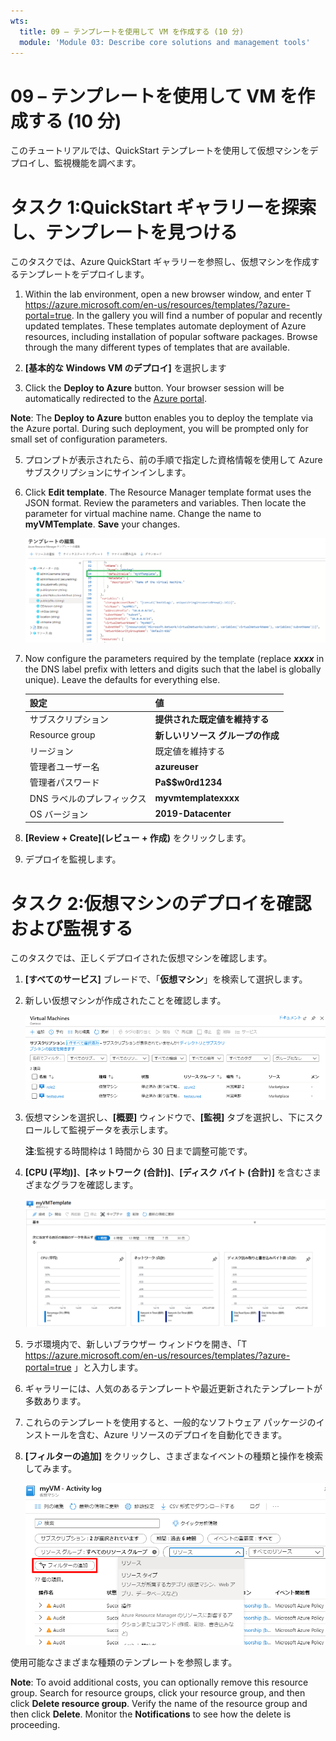 ```yaml
---
wts:
  title: 09 – テンプレートを使用して VM を作成する (10 分)
  module: 'Module 03: Describe core solutions and management tools'
---
```

# <a name="09---create-a-vm-with-a-template-10-min"></a>09 – テンプレートを使用して VM を作成する (10 分)

このチュートリアルでは、QuickStart テンプレートを使用して仮想マシンをデプロイし、監視機能を調べます。

# <a name="task-1-explore-the-quickstart-gallery-and-locate-a-template"></a>タスク 1:QuickStart ギャラリーを探索し、テンプレートを見つける 

このタスクでは、Azure QuickStart ギャラリーを参照し、仮想マシンを作成するテンプレートをデプロイします。 

1. Within the lab environment, open a new browser window, and enter T <ph id="ph1">https://azure.microsoft.com/en-us/resources/templates/?azure-portal=true</ph>. In the gallery you will find a number of popular and recently updated templates. These templates automate deployment of Azure resources, including installation of popular software packages. Browse through the many different types of templates that are available.

3. **[基本的な Windows VM のデプロイ]** を選択します

4. Click the <bpt id="p1">**</bpt>Deploy to Azure<ept id="p1">**</ept> button. Your browser session will be automatically redirected to the <bpt id="p1">[</bpt>Azure portal<ept id="p1">](http://portal.azure.com/)</ept>.

  <bpt id="p1">**</bpt>Note<ept id="p1">**</ept>: The <bpt id="p2">**</bpt>Deploy to Azure<ept id="p2">**</ept> button enables you to deploy the template via the Azure portal. During such deployment, you will be prompted only for small set of configuration parameters. 

5. プロンプトが表示されたら、前の手順で指定した資格情報を使用して Azure サブスクリプションにサインインします。

6. Click <bpt id="p1">**</bpt>Edit template<ept id="p1">**</ept>. The Resource Manager template format uses the JSON format. Review the parameters and variables.  Then locate the parameter for virtual machine name. Change the name to <bpt id="p1">**</bpt>myVMTemplate<ept id="p1">**</ept>. <bpt id="p1">**</bpt>Save<ept id="p1">**</ept> your changes. 

    ![VM 名が変更されたテンプレートのスクリーンショット。](../images/0901.png)

7. Now configure the parameters required by the template (replace <bpt id="p1">***</bpt>xxxx<ept id="p1">***</ept> in the DNS label prefix with letters and digits such that the label is globally unique). Leave the defaults for everything else. 

    | 設定| 値|
    |----|----|
    | サブスクリプション | **提供された既定値を維持する**|
    | Resource group | **新しいリソース グループの作成** |
    | リージョン | 既定値を維持する |
    | 管理者ユーザー名 | **azureuser** |
    | 管理者パスワード | **Pa$$w0rd1234** |
    | DNS ラベルのプレフィックス | **myvmtemplatexxxx** |
    | OS バージョン | **2019-Datacenter** |


9. **[Review + Create](レビュー + 作成)** をクリックします。

10. デプロイを監視します。 

# <a name="task-2-verify-and-monitor-your-virtual-machine-deployment"></a>タスク 2:仮想マシンのデプロイを確認および監視する

このタスクでは、正しくデプロイされた仮想マシンを確認します。 

1. **[すべてのサービス]** ブレードで、「**仮想マシン**」を検索して選択します。

2. 新しい仮想マシンが作成されたことを確認します。 

    ![Screenshot of the virtual machines page. The new VM is shown and running.](../images/0902.png)

3. 仮想マシンを選択し、**[概要]** ウィンドウで、**[監視]** タブを選択し、下にスクロールして監視データを表示します。

    **注**:監視する時間枠は 1 時間から 30 日まで調整可能です。

4. **[CPU (平均)]**、**[ネットワーク (合計)]**、**[ディスク バイト (合計)]** を含むさまざまなグラフを確認します。 

    ![仮想マシンの監視グラフのスクリーンショット。](../images/0903.png)

5. ラボ環境内で、新しいブラウザー ウィンドウを開き、「T https://azure.microsoft.com/en-us/resources/templates/?azure-portal=true 」と入力します。

6. ギャラリーには、人気のあるテンプレートや最近更新されたテンプレートが多数あります。
7. これらのテンプレートを使用すると、一般的なソフトウェア パッケージのインストールを含む、Azure リソースのデプロイを自動化できます。 

8. **[フィルターの追加]** をクリックし、さまざまなイベントの種類と操作を検索してみます。 

    ![[イベントの種類] が選択された [フィルターの追加] ページのスクリーンショット。](../images/0904.png)

使用可能なさまざまな種類のテンプレートを参照します。

<bpt id="p1">**</bpt>Note<ept id="p1">**</ept>: To avoid additional costs, you can optionally remove this resource group. Search for resource groups, click your resource group, and then click <bpt id="p1">**</bpt>Delete resource group<ept id="p1">**</ept>. Verify the name of the resource group and then click <bpt id="p1">**</bpt>Delete<ept id="p1">**</ept>. Monitor the <bpt id="p1">**</bpt>Notifications<ept id="p1">**</ept> to see how the delete is proceeding.
